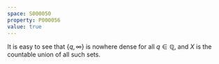 ```yaml
---
space: S000050
property: P000056
value: true
---
```


It is easy to see that $\{q,\infty\}$ is nowhere dense for all $q \in \mathbb{Q}$, and $X$ is the countable union of all such sets.
